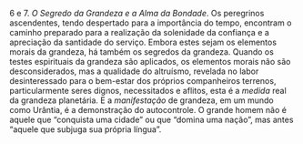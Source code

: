 6 e 7. *O Segredo da Grandeza e a Alma da Bondade*. Os peregrinos ascendentes, tendo despertado para a importância do tempo, encontram o caminho preparado para a realização da solenidade da confiança e a apreciação da santidade do serviço. Embora estes sejam  os elementos morais da grandeza, há também os segredos da grandeza. Quando os testes espirituais da grandeza são aplicados, os elementos morais não são desconsiderados, mas a qualidade do altruísmo, revelada no labor desinteressado para o bem-estar dos próprios companheiros terrenos, particularmente seres dignos, necessitados e aflitos, esta é a *medida* real da grandeza planetária. E a *manifestação* de grandeza, em um mundo como Urântia, é a demonstração do autocontrole. O grande homem não é aquele que “conquista uma cidade” ou que “domina uma nação”, mas antes “aquele que subjuga sua própria língua”.
